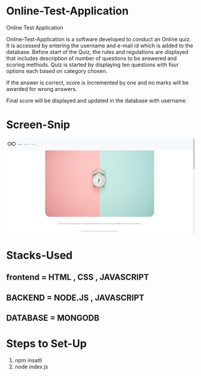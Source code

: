 # Online-Test-Application
Online Test Application

Online-Test-Application is a software developed to conduct an Online quiz.
It is accessed by entering the username and e-mail id which is added to the database.
Before start of the Quiz, the rules and regulations are displayed that includes description of
number of questions to be answered and scoring methods.
Quiz is started by displaying ten questions with four options each based on category
chosen.

If the answer is correct, score is incremented by one and no marks will be awarded
for wrong answers.

Final score will be displayed and updated in the database with username.


# Screen-Snip

![Screenshot](./assets/Screenshot.png)

# Stacks-Used

## frontend = HTML , CSS , JAVASCRIPT
## BACKEND = NODE.JS , JAVASCRIPT
## DATABASE = MONGODB


# Steps to Set-Up
1)  npm insatll
2)  node index.js 


